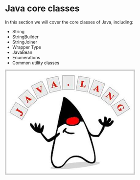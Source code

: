 <!-- TRANSLATED by md-translate -->
# Java core classes

In this section we will cover the core classes of Java, including:

* String
* StringBuilder
* StringJoiner
* Wrapper Type
* JavaBean
* Enumerations
* Common utility classes

![java-lang](core.jpg)